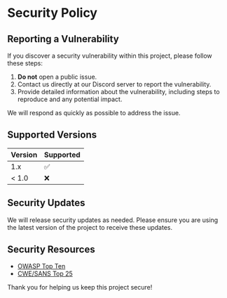 # Security Policy

## Reporting a Vulnerability

If you discover a security vulnerability within this project, please follow these steps:

1. **Do not** open a public issue.
2. Contact us directly at our Discord server to report the vulnerability.
3. Provide detailed information about the vulnerability, including steps to reproduce and any potential impact.

We will respond as quickly as possible to address the issue.

## Supported Versions

| Version | Supported          |
| ------- | ------------------ |
| 1.x     | :white_check_mark: |
| < 1.0   | :x:                |

## Security Updates

We will release security updates as needed. Please ensure you are using the latest version of the project to receive these updates.

## Security Resources

- [OWASP Top Ten](https://owasp.org/www-project-top-ten/)
- [CWE/SANS Top 25](https://cwe.mitre.org/top25/)

Thank you for helping us keep this project secure!
